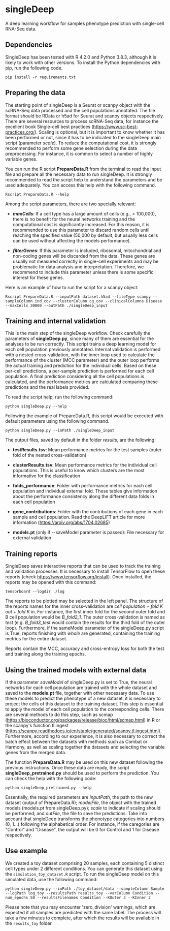 # singleDeep

A deep learning workflow for samples phenotype prediction with single-cell RNA-Seq data.

## Dependencies

SingleDeep has been tested with R 4.2.0 and Python 3.8.3, although it is likely to work with other versions. To install the Python dependencies with pip, run the following code.

```{bash}
pip install -r requirements.txt
```

## Preparing the data

The starting point of singleDeep is a Seurat or scanpy object with the scRNA-Seq data processed and the cell populations annotated. The file format should be RData or h5ad for Seurat and scanpy objects respectively. There are several resources to process scRNA-Seq data, for instance the excellent book Single-cell best practices (<https://www.sc-best-practices.org/>). Scaling is optional, but it is important to know whether it has been performed or not, since it has to be indicated to the singleDeep main script (parameter *scale*). To reduce the computational cost, it is strongly recommended to perform some gene selection during the data preprocessing. For instance, it is common to select a number of highly variable genes.

You can run the R script **PrepareData.R** from the terminal to read the input file and prepare all the necessary data to run singleDeep. It is strongly recommended to read the script help to understand the parameters and be used adequately. You can access this help with the following command.

```{bash}
Rscript PrepareData.R --help
```

Among the script parameters, there are two specially relevant:

-   ***maxCells***: If a cell type has a large amount of cells (e.g., \> 100,000), there is no benefit for the neural networks training and the computational cost is significantly increased. For this reason, it is recommended to use this parameter to discard random cells until reaching the specified value (50,000 by default, but usually less cells can be used without affecting the models performance).

-   ***filterGenes***: If this parameter is included, ribosomal, mitochondrial and non-coding genes will be discarded from the data. These genes are usually not measured correctly in single-cell experiments and may be problematic for data analysis and interpretation. Therefore, we recommend to include this parameter unless there is some specific interest for these genes.

Here is an example of how to run the script for a scanpy object:

```{bash}
Rscript PrepareData.R --inputPath dataset.h5ad --fileType scanpy --sampleColumn ind_cov --clusterColumn cg_cov --clinicalColumns Disease --maxCells 30000 --outPath ./singleDeep_input

```

## Training and internal validation

This is the main step of the singleDeep workflow. Check carefully the parameters of **singleDeep.py**, since many of them are essential for the analyses to be run correctly. This script trains a deep learning model for each cell population previously annotated. Internal validation is performed with a nested cross-validation, with the inner loop used to calculate the performance of the cluster (MCC parameter) and the outer loop performs the actual training and prediction for the individual cells. Based on these per-cell predictions, a per-sample prediction is performed for each cell population. A final prediction considering all the cell populations is calculated, and the performance metrics are calculated comparing these predictions and the real labels provided.

To read the script help, run the following command:

```{bash}
python singleDeep.py --help
```

Following the example of PrepareData.R, this script would be executed with default parameters using the following command.

```{bash}
python singleDeep.py --inPath ./singleDeep_input
```

The output files, saved by default in the folder *results*, are the following:

-   **testResults.tsv**: Mean performance metrics for the test samples (outer fold of the nested cross-validation)

-   **clusterResults.tsv**: Mean performance metrics for the individual cell populations. This is useful to know which clusters are the most informative for the classification

-   **folds_performance**: Folder with performance metrics for each cell population and individual external fold. These tables give information about the performance consistency along the different data folds in each cell population

-   **gene_contributions**: Folder with the contributions of each gene in each sample and cell population. Read the DeepLIFT article for more information (<https://arxiv.org/abs/1704.02685>)

-   **models.pt** (only if --saveModel parameter is passed): File necessary for external validation

## Training reports

SingleDeep saves interactive reports that can be used to track the training and validation processes. It is necessary to install TensorFlow to open these reports (check <https://www.tensorflow.org/install>). Once installed, the reports may be opened with this command:

```{bash}
tensorboard --logdir ./log
```

The reports to be plotted may be selected in the left panel. The structure of the reports names for the inner cross-validation are *cell population + fold K out + fold K in.* For instance, the first inner fold for the second outer fold and B cell population would be *B_fold2_1*. The outer cross-validation is named as *test* (e.g. *B_fold3_test* would contain the results for the third fold of the outer loop). Furthermore, if the sameModel parameter of the singleDeep.py script is True, reports finishing with *whole* are generated, containing the training metrics for the entire dataset.

Reports contain the MCC, accuracy and cross-entropy loss for both the test and training along the training epochs.

## Using the trained models with external data

If the parameter *saveModel* of singleDeep.py is set to True, the neural networks for each cell population are trained with the whole dataset and saved to the **models.pt** file, together with other necessary data. To use these models to predict the phenotype of a new dataset, it is necessary to project the cells of this dataset to the training dataset. This step is essential to apply the model of each cell population to the corresponding cells. There are several methods to do this step, such as scmap (<https://bioconductor.org/packages/release/bioc/html/scmap.html>) in R or the scanpy's function tl.ingest (<https://scanpy.readthedocs.io/en/stable/generated/scanpy.tl.ingest.html>). Furthermore, according to our experience, it is also necessary to correct the batch effect between the datasets with methods such as Combat or Harmony, as well as scaling together the datasets and selecting the variable genes from the merged data.

The function **PrepareData.R** may be used on this new dataset following the previous instructions. Once these data are ready, the script **singleDeep_pretrained.py** should be used to perform the prediction. You can check the help with the following code:

```{bash}
python singleDeep_pretrained.py --help
```

Essentially, the required parameters are *inputPath*, the path to the new dataset (output of PrepareData.R); *modelFile*, the object with the trained models (models.pt from singleDeep.py); *scale* to indicate if scaling should be performed; and *outFile*, the file to save the predictions. Take into account that singleDeep transforms the phenotype categories into numbers (0, 1...) following the alphabetical order. For instance, if the caregories are "Control" and "Disease", the output will be 0 for Control and 1 for Disease respectively.

## Use example

We created a toy dataset comprising 20 samples, each containing 5 distinct cell types under 2 different conditions. You can generate this dataset using the `simulation_toy_dataset.R` script. To run the singleDeep model on this simulated data, use the following command:

```{bash}
python singleDeep.py --inPath ./toy_dataset/data --sampleColumn Sample --logPath log_toy --resultsPath results_toy --varColumn Condition --num_epochs 50 --resultsFilenames Condition --KOuter 3 --KInner 2
```

Please note that you may encounter 'zero_division' warnings, which are expected if all samples are predicted with the same label. The process will take a few minutes to complete, after which the results will be available in the `results_toy` folder.
